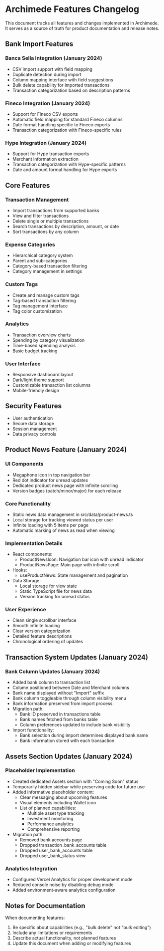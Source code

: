 # Archimede Features Changelog

This document tracks all features and changes implemented in Archimede. It serves as a source of truth for product documentation and release notes.

## Bank Import Features

### Banca Sella Integration (January 2024)
- CSV import support with field mapping
- Duplicate detection during import
- Column mapping interface with field suggestions
- Bulk delete capability for imported transactions
- Transaction categorization based on description patterns

### Fineco Integration (January 2024)
- Support for Fineco CSV exports
- Automatic field mapping for standard Fineco columns
- Date format handling specific to Fineco exports
- Transaction categorization with Fineco-specific rules

### Hype Integration (January 2024)
- Support for Hype transaction exports
- Merchant information extraction
- Transaction categorization with Hype-specific patterns
- Date and amount format handling for Hype exports

## Core Features

### Transaction Management
- Import transactions from supported banks
- View and filter transactions
- Delete single or multiple transactions
- Search transactions by description, amount, or date
- Sort transactions by any column

### Expense Categories
- Hierarchical category system
- Parent and sub-categories
- Category-based transaction filtering
- Category management in settings

### Custom Tags
- Create and manage custom tags
- Tag-based transaction filtering
- Tag management interface
- Tag color customization

### Analytics
- Transaction overview charts
- Spending by category visualization
- Time-based spending analysis
- Basic budget tracking

### User Interface
- Responsive dashboard layout
- Dark/light theme support
- Customizable transaction list columns
- Mobile-friendly design

## Security Features
- User authentication
- Secure data storage
- Session management
- Data privacy controls

## Product News Feature (January 2024)

### UI Components
- Megaphone icon in top navigation bar
- Red dot indicator for unread updates
- Dedicated product news page with infinite scrolling
- Version badges (patch/minor/major) for each release

### Core Functionality
- Static news data management in src/data/product-news.ts
- Local storage for tracking viewed status per user
- Infinite loading with 5 items per page
- Automatic marking of news as read when viewing

### Implementation Details
- React components:
  * ProductNewsIcon: Navigation bar icon with unread indicator
  * ProductNewsPage: Main page with infinite scroll
- Hooks:
  * useProductNews: State management and pagination
- Data Storage:
  * Local storage for view state
  * Static TypeScript file for news data
  * Version tracking for unread status

### User Experience
- Clean single scrollbar interface
- Smooth infinite loading
- Clear version categorization
- Detailed feature descriptions
- Chronological ordering of updates

## Transaction System Updates (January 2024)

### Bank Column Updates (January 2024)
- Added bank column to transaction list
- Column positioned between Date and Merchant columns
- Bank name displayed without "Import" suffix
- Bank column toggleable through column visibility menu
- Bank information preserved from import process
- Migration path:
  * Bank ID preserved in transactions table
  * Bank names fetched from banks table
  * Column preferences updated to include bank visibility
- Import functionality:
  * Bank selection during import determines displayed bank name
  * Bank information stored with each transaction

## Assets Section Updates (January 2024)

### Placeholder Implementation
- Created dedicated Assets section with "Coming Soon" status
- Temporarily hidden sidebar while preserving code for future use
- Added informative placeholder content:
  * Clear messaging about upcoming features
  * Visual elements including Wallet icon
  * List of planned capabilities:
    - Multiple asset type tracking
    - Investment monitoring
    - Performance analytics
    - Comprehensive reporting
- Migration path:
  * Removed bank accounts page
  * Dropped transaction_bank_accounts table
  * Dropped user_bank_accounts table
  * Dropped user_bank_status view

### Analytics Integration
- Configured Vercel Analytics for proper development mode
- Reduced console noise by disabling debug mode
- Added environment-aware analytics configuration

## Notes for Documentation
When documenting features:
1. Be specific about capabilities (e.g., "bulk delete" not "bulk editing")
2. Include any limitations or requirements
3. Describe actual functionality, not planned features
4. Update this document when adding or modifying features
